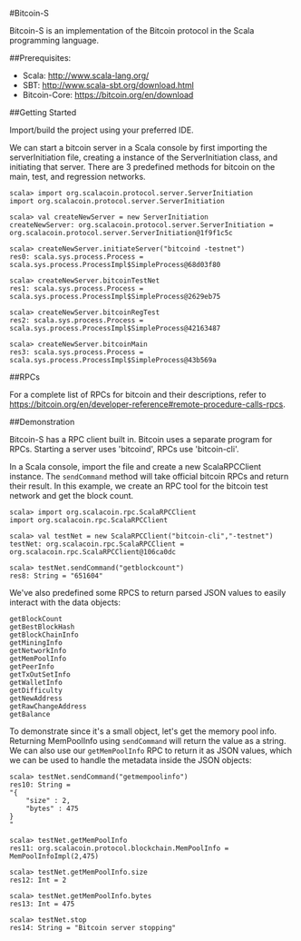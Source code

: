 #Bitcoin-S 

Bitcoin-S is an implementation of the Bitcoin protocol in the Scala programming language. 

##Prerequisites:
* Scala: http://www.scala-lang.org/
* SBT: http://www.scala-sbt.org/download.html
* Bitcoin-Core: https://bitcoin.org/en/download


##Getting Started

Import/build the project using your preferred IDE. 

We can start a bitcoin server in a Scala console by first importing the serverInitiation file,  creating a instance of the ServerInitiation class, and initiating that server. There are 3 predefined methods for bitcoin on the main, test, and regression networks.
```
scala> import org.scalacoin.protocol.server.ServerInitiation
import org.scalacoin.protocol.server.ServerInitiation

scala> val createNewServer = new ServerInitiation
createNewServer: org.scalacoin.protocol.server.ServerInitiation = org.scalacoin.protocol.server.ServerInitiation@1f9f1c5c

scala> createNewServer.initiateServer("bitcoind -testnet")
res0: scala.sys.process.Process = scala.sys.process.ProcessImpl$SimpleProcess@68d03f80

scala> createNewServer.bitcoinTestNet
res1: scala.sys.process.Process = scala.sys.process.ProcessImpl$SimpleProcess@2629eb75

scala> createNewServer.bitcoinRegTest
res2: scala.sys.process.Process = scala.sys.process.ProcessImpl$SimpleProcess@42163487

scala> createNewServer.bitcoinMain
res3: scala.sys.process.Process = scala.sys.process.ProcessImpl$SimpleProcess@43b569a
```

##RPCs
  
For a complete list of RPCs for bitcoin and their descriptions, refer to https://bitcoin.org/en/developer-reference#remote-procedure-calls-rpcs. 

##Demonstration

Bitcoin-S has a RPC client built in. Bitcoin uses a separate program for RPCs. Starting a server uses 'bitcoind', RPCs use 'bitcoin-cli'. 

In a Scala console, import the file and create a new ScalaRPCClient instance. The `sendCommand` method will take official bitcoin RPCs and return their result. In this example, we create an RPC tool for the bitcoin test network and get the block count.

```
scala> import org.scalacoin.rpc.ScalaRPCClient
import org.scalacoin.rpc.ScalaRPCClient

scala> val testNet = new ScalaRPCClient("bitcoin-cli","-testnet")
testNet: org.scalacoin.rpc.ScalaRPCClient = org.scalacoin.rpc.ScalaRPCClient@106ca0dc

scala> testNet.sendCommand("getblockcount")
res8: String = "651604"
```

We've also predefined some RPCS to return parsed JSON values to easily interact with the data objects:

    getBlockCount
    getBestBlockHash
    getBlockChainInfo
    getMiningInfo
    getNetworkInfo
    getMemPoolInfo
    getPeerInfo
    getTxOutSetInfo
    getWalletInfo
    getDifficulty
    getNewAddress
    getRawChangeAddress
    getBalance

To demonstrate since it's a small object, let's get the memory pool info. Returning MemPoolInfo using `sendCommand` will return the value as a string. We can also use our `getMemPoolInfo` RPC to return it as JSON values, which we can be used to handle the metadata inside the JSON objects:

```
scala> testNet.sendCommand("getmempoolinfo")
res10: String =
"{
    "size" : 2,
    "bytes" : 475
}
"

scala> testNet.getMemPoolInfo
res11: org.scalacoin.protocol.blockchain.MemPoolInfo = MemPoolInfoImpl(2,475)

scala> testNet.getMemPoolInfo.size
res12: Int = 2

scala> testNet.getMemPoolInfo.bytes
res13: Int = 475

scala> testNet.stop
res14: String = "Bitcoin server stopping"
```
